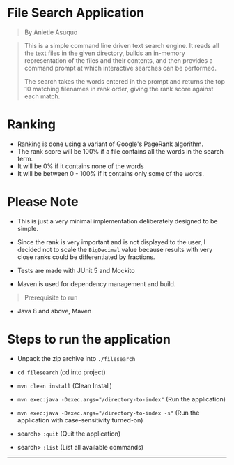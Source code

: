 # File Search Application

> By Anietie Asuquo

> This is a simple command line driven text search engine. It reads all the text files in the given directory, builds an in-memory representation of the files
> and their contents, and then provides a command prompt at which interactive searches can be performed.
>
> The search takes the words entered in the prompt and returns the top 10 matching filenames in rank order, giving the rank score against each match.

# Ranking
- Ranking is done using a variant of Google's PageRank algorithm.
- The rank score will be 100% if a file contains all the words in the search term.
- It will be 0% if it contains none of the words
- It will be between 0 - 100% if it contains only some of the words.

# Please Note

* This is just a very minimal implementation deliberately designed to be simple.

* Since the rank is very important and is not displayed to the user, I decided not to scale the `BigDecimal` value because results with very close ranks could be differentiated by fractions.

* Tests are made with JUnit 5 and Mockito

* Maven is used for dependency management and build.

> Prerequisite to run

- Java 8 and above, Maven

# Steps to run the application

- Unpack the zip archive into `./filesearch`

- `cd filesearch` (cd into project)

- `mvn clean install` (Clean Install)

- `mvn exec:java -Dexec.args="/directory-to-index"` (Run the application)

- `mvn exec:java -Dexec.args="/directory-to-index -s"` (Run the application with case-sensitivity turned-on)

- search> `:quit` (Quit the application)

- search> `:list` (List all available commands)

---
